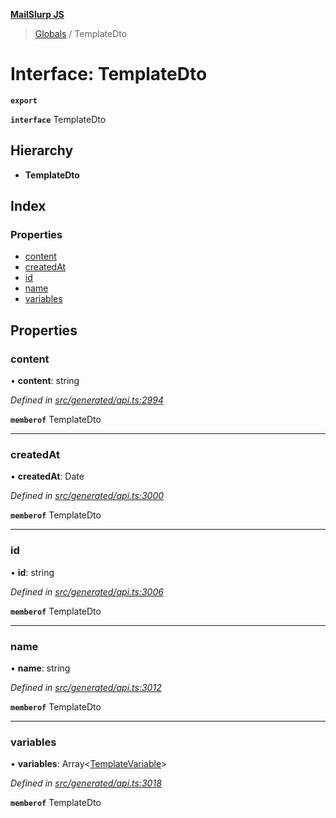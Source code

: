 **[MailSlurp JS](../README.md)**

> [Globals](../README.md) / TemplateDto

# Interface: TemplateDto

**`export`** 

**`interface`** TemplateDto

## Hierarchy

* **TemplateDto**

## Index

### Properties

* [content](templatedto.md#content)
* [createdAt](templatedto.md#createdat)
* [id](templatedto.md#id)
* [name](templatedto.md#name)
* [variables](templatedto.md#variables)

## Properties

### content

•  **content**: string

*Defined in [src/generated/api.ts:2994](https://github.com/mailslurp/mailslurp-client/blob/8726614/src/generated/api.ts#L2994)*

**`memberof`** TemplateDto

___

### createdAt

•  **createdAt**: Date

*Defined in [src/generated/api.ts:3000](https://github.com/mailslurp/mailslurp-client/blob/8726614/src/generated/api.ts#L3000)*

**`memberof`** TemplateDto

___

### id

•  **id**: string

*Defined in [src/generated/api.ts:3006](https://github.com/mailslurp/mailslurp-client/blob/8726614/src/generated/api.ts#L3006)*

**`memberof`** TemplateDto

___

### name

•  **name**: string

*Defined in [src/generated/api.ts:3012](https://github.com/mailslurp/mailslurp-client/blob/8726614/src/generated/api.ts#L3012)*

**`memberof`** TemplateDto

___

### variables

•  **variables**: Array\<[TemplateVariable](../modules/templatevariable.md)>

*Defined in [src/generated/api.ts:3018](https://github.com/mailslurp/mailslurp-client/blob/8726614/src/generated/api.ts#L3018)*

**`memberof`** TemplateDto

